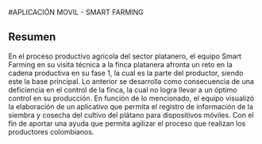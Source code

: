 #APLICACIÓN MOVIL - SMART FARMING
## Resumen
En el proceso productivo agrícola del sector platanero, el equipo Smart Farming en su visita técnica a la finca platanera afronta un reto en la cadena productiva 
en su fase 1, la cual es la parte del productor, siendo este la base principal. Lo anterior se desarrolla como consecuencia de una deficiencia en el control de la
finca, la cual no logra llevar a un óptimo control en su producción. En función de lo mencionado, el equipo visualizó la elaboración de un aplicativo que permita 
el registro de información de la siembra y cosecha del cultivo del plátano para dispositivos móviles. Con el fin de aportar una ayuda que permita agilizar el proceso
que realizan los productores colombianos. 
